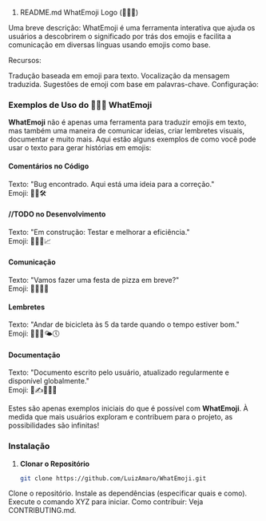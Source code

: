 1. README.md
   WhatEmoji
   Logo (🤔💬😀)

Uma breve descrição:
WhatEmoji é uma ferramenta interativa que ajuda os usuários a descobrirem o significado por trás dos emojis e facilita a comunicação em diversas línguas usando emojis como base.

Recursos:

Tradução baseada em emoji para texto.
Vocalização da mensagem traduzida.
Sugestões de emoji com base em palavras-chave.
Configuração:

### Exemplos de Uso do 🤔💬😀 WhatEmoji

**WhatEmoji** não é apenas uma ferramenta para traduzir emojis em texto, mas também uma maneira de comunicar ideias, criar lembretes visuais, documentar e muito mais. Aqui estão alguns exemplos de como você pode usar o texto para gerar histórias em emojis:

#### Comentários no Código  
Texto: "Bug encontrado. Aqui está uma ideia para a correção."  
Emoji: 🐛💡🛠️  

#### //TODO no Desenvolvimento  
Texto: "Em construção: Testar e melhorar a eficiência."  
Emoji: 🚧🧪🔄📈  

#### Comunicação
Texto: "Vamos fazer uma festa de pizza em breve?"  
Emoji: 📅🔜🍕🥳

#### Lembretes
Texto: "Andar de bicicleta às 5 da tarde quando o tempo estiver bom."  
Emoji: 🚴‍♂️💨🌤️🕔

#### Documentação
Texto: "Documento escrito pelo usuário, atualizado regularmente e disponível globalmente."  
Emoji: 📄✍️👤🔄🌐


Estes são apenas exemplos iniciais do que é possível com **WhatEmoji**. À medida que mais usuários exploram e contribuem para o projeto, as possibilidades são infinitas!

### Instalação

1. **Clonar o Repositório**

   ```bash
   git clone https://github.com/LuizAmaro/WhatEmoji.git

Clone o repositório.
Instale as dependências (especificar quais e como).
Execute o comando XYZ para iniciar.
Como contribuir:
Veja CONTRIBUTING.md.
